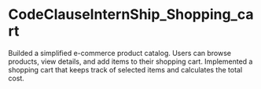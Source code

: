 # CodeClauseInternShip_Shopping_cart
Builded a simplified e-commerce product catalog. Users can browse products, view details, and add items to their shopping cart. Implemented a shopping cart that keeps track of selected items and calculates the total cost.
